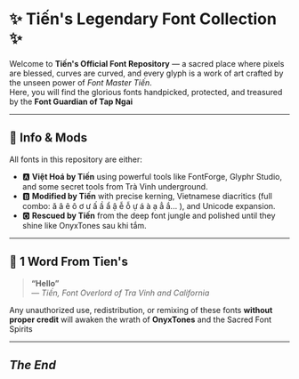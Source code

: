 # ✨ Tiến's Legendary Font Collection ✨

Welcome to **Tiến's Official Font Repository** — a sacred place where pixels are blessed, curves are curved, and every glyph is a work of art crafted by the unseen power of *Font Master Tiến*.  
Here, you will find the glorious fonts handpicked, protected, and treasured by the **Font Guardian of Tap Ngai**

---

## 🧾 Info & Mods

All fonts in this repository are either:

- 🅰️ **Việt Hoá by Tiến** using powerful tools like FontForge, Glyphr Studio, and some secret tools from Trà Vinh underground.
- 🅱️ **Modified by Tiến** with precise kerning, Vietnamese diacritics (full combo: ă â ê ô ơ ư ấ ầ ẩ ậ ễ ỗ ự á à ạ ẳ ắ... ), and Unicode expansion.
- 🅾️ **Rescued by Tiến** from the deep font jungle and polished until they shine like OnyxTones sau khi tắm.

---

## 💫 1 Word From Tien's

> **“Hello”**  
> — *Tiến, Font Overlord of Tra Vinh and California*

Any unauthorized use, redistribution, or remixing of these fonts **without proper credit** will awaken the wrath of **OnyxTones** and the Sacred Font Spirits

---

## *The End*
